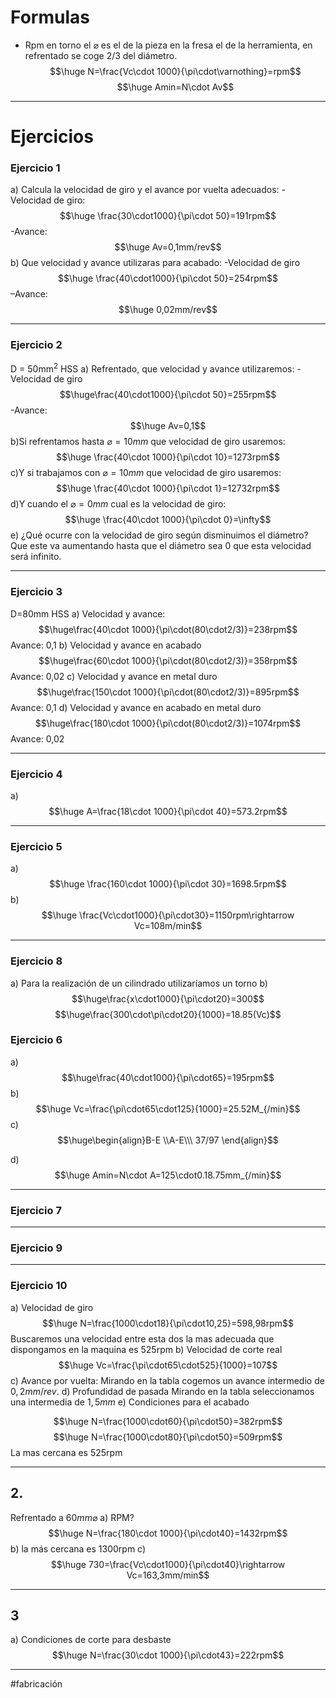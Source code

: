 # Formulas
- Rpm en torno el $\varnothing$ es el de la pieza en la fresa el de la herramienta, en refrentado se coge 2/3 del diámetro.$$\huge N=\frac{Vc\cdot 1000}{\pi\cdot\varnothing}=rpm$$
$$\huge Amin=N\cdot Av$$

---
# Ejercicios

### Ejercicio 1
a) Calcula la velocidad de giro y el avance por vuelta adecuados:
-Velocidad de giro:$$\huge \frac{30\cdot1000}{\pi\cdot 50}=191rpm$$
-Avance:$$\huge Av=0,1mm/rev$$
b) Que velocidad y avance utilizaras para acabado:
-Velocidad de giro$$\huge \frac{40\cdot1000}{\pi\cdot 50}=254rpm$$
–Avance:$$\huge 0,02mm/rev$$

---
### Ejercicio 2
D = 50mm<sup>2</sup>
HSS
a) Refrentado, que velocidad y avance utilizaremos:
-Velocidad de giro$$\huge\frac{40\cdot1000}{\pi\cdot 50}=255rpm$$
-Avance:$$\huge Av=0,1$$
b)Si refrentamos hasta $\varnothing=10mm$ que velocidad de giro usaremos:$$\huge \frac{40\cdot 1000}{\pi\cdot 10}=1273rpm$$
c)Y si trabajamos con $\varnothing=10mm$ que velocidad de giro usaremos:$$\huge \frac{40\cdot 1000}{\pi\cdot 1}=12732rpm$$
d)Y cuando el $\varnothing=0mm$ cual es la velocidad de giro:$$\huge \frac{40\cdot 1000}{\pi\cdot 0}=\infty$$
e) ¿Qué ocurre con la velocidad de giro según disminuimos el diámetro?
Que este va aumentando hasta que el diámetro sea 0 que esta velocidad será infinito.

---
### Ejercicio 3
D=80mm
HSS
a) Velocidad y avance:$$\huge\frac{40\cdot 1000}{\pi\cdot(80\cdot2/3)}=238rpm$$
Avance: 0,1
b) Velocidad y avance en acabado$$\huge\frac{60\cdot 1000}{\pi\cdot(80\cdot2/3)}=358rpm$$
Avance: 0,02
c) Velocidad y avance en metal duro$$\huge\frac{150\cdot 1000}{\pi\cdot(80\cdot2/3)}=895rpm$$
Avance: 0,1
d) Velocidad y avance en acabado en metal duro$$\huge\frac{180\cdot 1000}{\pi\cdot(80\cdot2/3)}=1074rpm$$
Avance: 0,02

---
### Ejercicio 4
a)
$$\huge A=\frac{18\cdot 1000}{\pi\cdot 40}=573.2rpm$$

---
### Ejercicio 5
a)$$\huge \frac{160\cdot 1000}{\pi\cdot 30}=1698.5rpm$$
b)$$\huge \frac{Vc\cdot1000}{\pi\cdot30}=1150rpm\rightarrow Vc=108m/min$$

---
### Ejercicio 8
a) Para la realización de un cilindrado utilizaríamos un torno
b)$$\huge\frac{x\cdot1000}{\pi\cdot20}=300$$
$$\huge\frac{300\cdot\pi\cdot20}{1000}=18.85(Vc)$$
### Ejercicio 6
a)$$\huge\frac{40\cdot1000}{\pi\cdot65}=195rpm$$
b)$$\huge Vc=\frac{\pi\cdot65\cdot125}{1000}=25.52M_{/min}$$
c)$$\huge\begin{align}B-E \\A-E\\\ 37/97 \end{align}$$

d)$$\huge Amin=N\cdot A=125\cdot0.18.75mm_{/min}$$

---
### Ejercicio 7

---
### Ejercicio 9

---
### Ejercicio 10
a) Velocidad de giro
$$\huge N=\frac{1000\cdot18}{\pi\cdot10,25}=598,98rpm$$
Buscaremos una velocidad entre esta dos la mas adecuada que dispongamos en la maquina es 525rpm
b) Velocidad de corte real
$$\huge Vc=\frac{\pi\cdot65\cdot525}{1000}=107$$
c) Avance por vuelta:
Mirando en la tabla cogemos un avance intermedio de $0,2mm/rev$.
d) Profundidad de pasada
Mirando en la tabla seleccionamos una intermedia de $1,5mm$
e) Condiciones para el acabado

$$\huge N=\frac{1000\cdot60}{\pi\cdot50}=382rpm$$
$$\huge N=\frac{1000\cdot80}{\pi\cdot50}=509rpm$$
La mas cercana es 525rpm

---
## 2.
Refrentado a $60mm\varnothing$ 
a) RPM?$$\huge N=\frac{180\cdot 1000}{\pi\cdot40}=1432rpm$$
b) la más cercana es 1300rpm
c)$$\huge 730=\frac{Vc\cdot1000}{\pi\cdot40}\rightarrow Vc=163,3mm/min$$

---
## 3
a) Condiciones de corte para desbaste                                                                                                                                                                                                                                                                                                   $$\huge N=\frac{30\cdot 1000}{\pi\cdot43}=222rpm$$  


---
#fabricación